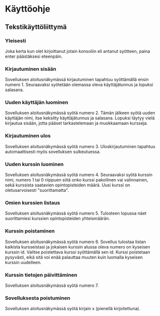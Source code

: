 # Käyttöohje

## Tekstikäyttöliittymä

### Yleisesti

Joka kerta kun olet kirjoittanut jotain konsoliin eli antanut syötteen, paina enter päästäksesi eteenpäin.

### Kirjautuminen sisään

Sovelluksen aloitusnäkymässä kirjautuminen tapahtuu syöttämällä ensin numero 1. Seuraavaksi syötetään olemassa oleva käyttäjätunnus ja lopuksi salasana.

### Uuden käyttäjän luominen

Sovelluksen aloitusnäkymässä syötä numero 2. Tämän jälkeen syötä uuden käyttäjän nimi, itse keksitty käyttäjätunnus ja salasana. Lopuksi täytyy vielä kirjautua sisään, jotta pääset tarkastelemaan ja muokkaamaan kursseja.

### Kirjautuminen ulos

Sovelluksen aloitusnäkymässä syötä numero 3. Uloskirjautuminen tapahtuu automaattisesti myös sovelluksen sulkeutuessa.

### Uuden kurssin luominen

Sovelluksen aloitusnäkymässä syötä numero 4. Seuraavaksi syötä kurssin nimi, numero 1 tai 0 riippuen siitä onko kurssi pakollinen vai valinnainen, sekä kurssista saatavien opintopisteiden määrä. Uusi kurssi on oletusarvoisesti "suorittamatta".

### Omien kurssien listaus

Sovelluksen aloitusnäkymässä syötä numero 5. Tulosteen lopussa näet suorittamiesi kurssien opintopisteiden yhteismäärän.

### Kurssin poistaminen

Sovelluksen aloitusnäkymässä syötä numero 6. Sovellus tulostaa listan kaikista kursseistasi ja jokaisen kurssin alussa oleva numero on kyseisen kurssin id. Valitse poistettava kurssi syöttämällä sen id. Kurssi poistetaan pysyvästi, eikä sitä voi enää palauttaa muuten kuin luomalla kyseisen kurssin uudelleen.

### Kurssin tietojen päivittäminen

Sovelluksen aloitusnäkymässä syötä numero 7.

### Sovelluksesta poistuminen

Sovelluksen aloitusnäkymässä syötä kirjain x (pienellä kirjoitettuna).